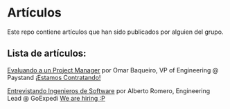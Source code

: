 # Artículos

Este repo contiene artículos que han sido publicados por alguien del grupo.

## Lista de artículos:

[Evaluando a un Project Manager](evaluando_project_manager.md) por Omar Baqueiro, VP of Engineering @ Paystand [¡Estamos Contratando!](https://www.linkedin.com/jobs/search/?f_C=3081120&locationId=OTHERS.worldwide)

[Entrevistando Ingenieros de Software](entrevistando_software_engineers.md) por Alberto Romero, Engineering Lead @ GoExpedi [We are hiring :P](https://apply.workable.com/goexpedi/)
